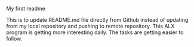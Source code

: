 My first readme

This is to update README.md file directly from Github instead of updating from my local repository and pushing to remote repository.
This ALX program is getting more interesting daily. The tasks are getting easier to follow.
